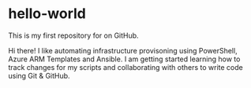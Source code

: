 # hello-world
This is my first repository for on GitHub.

Hi there!
I like automating infrastructure provisoning using PowerShell, Azure ARM Templates and Ansible. I am getting started learning how to track changes for my scripts and collaborating with others to write code using Git & GitHub.
